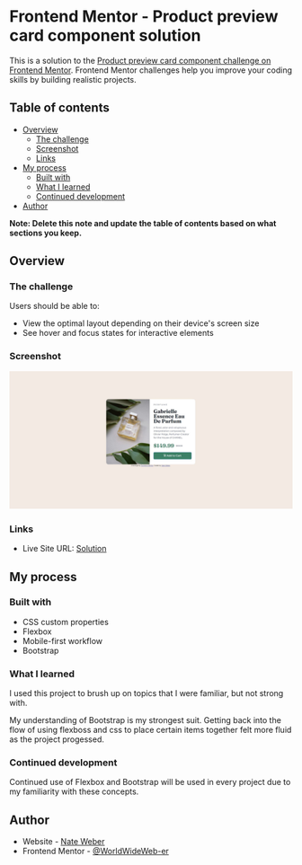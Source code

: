 # Frontend Mentor - Product preview card component solution

This is a solution to the [Product preview card component challenge on Frontend Mentor](https://www.frontendmentor.io/challenges/product-preview-card-component-GO7UmttRfa). Frontend Mentor challenges help you improve your coding skills by building realistic projects.

## Table of contents

- [Overview](#overview)
  - [The challenge](#the-challenge)
  - [Screenshot](#screenshot)
  - [Links](#links)
- [My process](#my-process)
  - [Built with](#built-with)
  - [What I learned](#what-i-learned)
  - [Continued development](#continued-development)
- [Author](#author)

**Note: Delete this note and update the table of contents based on what sections you keep.**

## Overview

### The challenge

Users should be able to:

- View the optimal layout depending on their device's screen size
- See hover and focus states for interactive elements

### Screenshot

![Final Solution](img-final.jpg)

### Links

- Live Site URL: [Solution](http://frontend-mentor.nateweber.name/1.%20Newbie/product-preview-card-component-main/index.html)

## My process

### Built with

- CSS custom properties
- Flexbox
- Mobile-first workflow
- Bootstrap

### What I learned

I used this project to brush up on topics that I were familiar, but not strong with.

My understanding of Bootstrap is my strongest suit. Getting back into the flow of using flexboss and css to place certain items together felt more fluid as the project progessed.

### Continued development

Continued use of Flexbox and Bootstrap will be used in every project due to my familiarity with these concepts.

## Author

- Website - [Nate Weber](http://nateweber.name/)
- Frontend Mentor - [@WorldWideWeb-er](https://www.frontendmentor.io/profile/WorldWideWeb-er)
